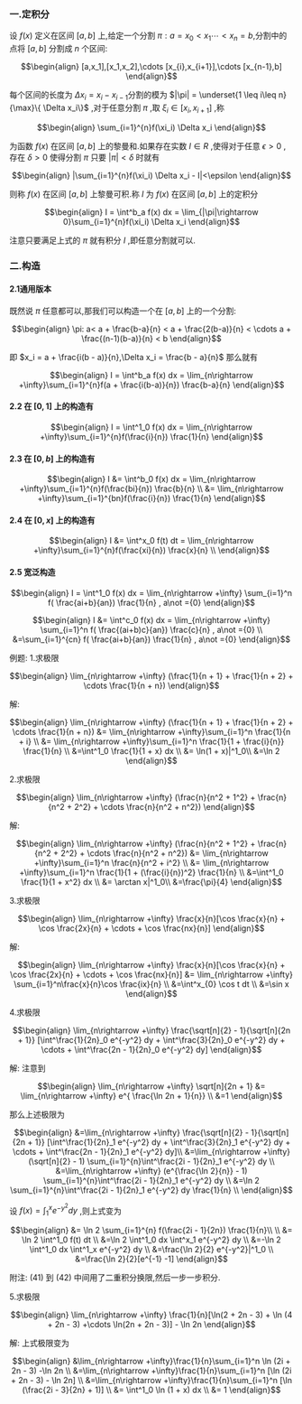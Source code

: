 ### 一.定积分
设 $f(x)$ 定义在区间 $[a,b]$ 上,给定一个分割 $\pi :a = x_0<x_1 \cdots <x_{n} = b$,分割中的点将 $[a,b]$ 分割成 $n$ 个区间:

$$\begin{align}
    [a,x_1],[x_1,x_2],\cdots [x_{i},x_{i+1}],\cdots [x_{n-1},b]
\end{align}$$

每个区间的长度为 $\Delta x_i = x_i - x_{i-1}$分割的模为 $|\pi| = \underset{1 \leq i\leq n}{\max}\{ \Delta x_i\}$ ,对于任意分割 $\pi$ ,取 $\xi_i \in [x_{i},x_{i+1}]$ ,称

$$\begin{align}
    \sum_{i=1}^{n}f(\xi_i) \Delta x_i
\end{align}$$

为函数 $f(x)$ 在区间 $[a,b]$ 上的黎曼和.如果存在实数 $I\in R$ ,使得对于任意 $\epsilon>0$ ,存在 $\delta >0$ 使得分割 $\pi$ 只要 $|\pi|<\delta$ 时就有

$$\begin{align}
    |\sum_{i=1}^{n}f(\xi_i) \Delta x_i - I|<\epsilon
\end{align}$$

则称 $f(x)$ 在区间 $[a,b]$ 上黎曼可积.称 $I$ 为 $f(x)$ 在区间 $[a,b]$ 上的定积分

$$\begin{align}
    I = \int^b_a f(x) dx = \lim_{|\pi|\rightarrow 0}\sum_{i=1}^{n}f(\xi_i) \Delta x_i
\end{align}$$

注意只要满足上式的 $\pi$ 就有积分 $I$ ,即任意分割就可以.

### 二.构造
#### 2.1通用版本
既然说 $\pi$ 任意都可以,那我们可以构造一个在 $[a,b]$ 上的一个分割:

$$\begin{align}
    \pi: a< a + \frac{b-a}{n} < a + \frac{2(b-a)}{n} < \cdots  a + \frac{(n-1)(b-a)}{n} < b
\end{align}$$

即 $x_i = a + \frac{i(b - a)}{n},\Delta x_i = \frac{b - a}{n}$ 那么就有

$$\begin{align}
    I = \int^b_a f(x) dx = \lim_{n\rightarrow +\infty}\sum_{i=1}^{n}f(a + \frac{i(b-a)}{n}) \frac{b-a}{n}
\end{align}$$

#### 2.2 在 $[0,1]$ 上的构造有

$$\begin{align}
    I = \int^1_0 f(x) dx = \lim_{n\rightarrow +\infty}\sum_{i=1}^{n}f(\frac{i}{n}) \frac{1}{n}
\end{align}$$

#### 2.3 在 $[0,b]$ 上的构造有

$$\begin{align}
    I &= \int^b_0 f(x) dx = \lim_{n\rightarrow +\infty}\sum_{i=1}^{n}f(\frac{bi}{n}) \frac{b}{n} \\
    &= \lim_{n\rightarrow +\infty}\sum_{i=1}^{bn}f(\frac{i}{n}) \frac{1}{n}
\end{align}$$

#### 2.4 在 $[0,x]$ 上的构造有

$$\begin{align}
    I &= \int^x_0 f(t) dt = \lim_{n\rightarrow +\infty}\sum_{i=1}^{n}f(\frac{xi}{n}) \frac{x}{n} \\
\end{align}$$

#### 2.5 宽泛构造

$$\begin{align}
    I = \int^1_0 f(x) dx = \lim_{n\rightarrow +\infty} \sum_{i=1}^n f( \frac{ai+b}{an}) \frac{1}{n} , a\not ={0}
\end{align}$$


$$\begin{align}
    I &= \int^c_0 f(x) dx = \lim_{n\rightarrow +\infty} \sum_{i=1}^n f( \frac{(ai+b)c}{an}) \frac{c}{n} , a\not ={0} \\
    &=\sum_{i=1}^{cn} f( \frac{ai+b}{an}) \frac{1}{n} , a\not ={0}
\end{align}$$

例题:
1.求极限

$$\begin{align}
    \lim_{n\rightarrow +\infty} (\frac{1}{n + 1} + \frac{1}{n + 2} + \cdots \frac{1}{n + n})
\end{align}$$

解:

$$\begin{align}
    \lim_{n\rightarrow +\infty} (\frac{1}{n + 1} + \frac{1}{n + 2} + \cdots \frac{1}{n + n}) &= \lim_{n\rightarrow +\infty}\sum_{i=1}^n \frac{1}{n + i} \\
    &=  \lim_{n\rightarrow +\infty}\sum_{i=1}^n \frac{1}{1 + \frac{i}{n}} \frac{1}{n} \\
    &=\int^1_0 \frac{1}{1 + x}  dx \\
    &= \ln(1 + x)|^1_0\\
    &=\ln 2
\end{align}$$


2.求极限

$$\begin{align}
    \lim_{n\rightarrow +\infty} (\frac{n}{n^2 + 1^2} + \frac{n}{n^2 + 2^2} + \cdots \frac{n}{n^2 + n^2})
\end{align}$$

解:

$$\begin{align}
    \lim_{n\rightarrow +\infty} (\frac{n}{n^2 + 1^2} + \frac{n}{n^2 + 2^2} + \cdots \frac{n}{n^2 + n^2}) &= \lim_{n\rightarrow +\infty}\sum_{i=1}^n \frac{n}{n^2 + i^2} \\
    &=  \lim_{n\rightarrow +\infty}\sum_{i=1}^n \frac{1}{1 + (\frac{i}{n})^2} \frac{1}{n} \\
    &=\int^1_0 \frac{1}{1 + x^2}  dx \\
    &= \arctan x|^1_0\\
    &=\frac{\pi}{4}
\end{align}$$

3.求极限

$$\begin{align}
    \lim_{n\rightarrow +\infty} \frac{x}{n}[\cos \frac{x}{n} + \cos \frac{2x}{n} + \cdots + \cos \frac{nx}{n}]
\end{align}$$

解:

$$\begin{align}
    \lim_{n\rightarrow +\infty} \frac{x}{n}[\cos \frac{x}{n} + \cos \frac{2x}{n} + \cdots + \cos \frac{nx}{n}] &= \lim_{n\rightarrow +\infty} \sum_{i=1}^n\frac{x}{n}\cos \frac{ix}{n} \\
    &=\int^x_{0} \cos t dt \\
    &=\sin x
\end{align}$$

4.求极限

$$\begin{align}
    \lim_{n\rightarrow +\infty} \frac{\sqrt[n]{2} - 1}{\sqrt[n]{2n + 1}} [\int^\frac{1}{2n}_0 e^{-y^2} dy  + \int^\frac{3}{2n}_0 e^{-y^2} dy + \cdots + \int^\frac{2n - 1}{2n}_0 e^{-y^2} dy]
\end{align}$$

解:
注意到

$$\begin{align}
    \lim_{n\rightarrow +\infty} \sqrt[n]{2n + 1} &= \lim_{n\rightarrow +\infty} e^{ \frac{\ln 2n + 1}{n}} \\
    &=1
\end{align}$$

那么上述极限为

$$\begin{align}
    &=\lim_{n\rightarrow +\infty} \frac{\sqrt[n]{2} - 1}{\sqrt[n]{2n + 1}} [\int^\frac{1}{2n}_1 e^{-y^2} dy  + \int^\frac{3}{2n}_1 e^{-y^2} dy + \cdots + \int^\frac{2n - 1}{2n}_1 e^{-y^2} dy]\\ 
    &=\lim_{n\rightarrow +\infty} (\sqrt[n]{2} - 1) \sum_{i=1}^{n}\int^\frac{2i - 1}{2n}_1 e^{-y^2} dy \\
    &=\lim_{n\rightarrow +\infty} (e^{\frac{\ln 2}{n}} - 1) \sum_{i=1}^{n}\int^\frac{2i - 1}{2n}_1 e^{-y^2} dy \\ 
    &=\ln 2 \sum_{i=1}^{n}\int^\frac{2i - 1}{2n}_1 e^{-y^2} dy \frac{1}{n} \\
\end{align}$$

设 $f(x) = \int^{x}_1 e^{-y^2} dy$ ,则上式变为

$$\begin{align}
    &= \ln 2 \sum_{i=1}^{n} f(\frac{2i - 1}{2n}) \frac{1}{n}\\ \\
    &= \ln 2 \int^1_0 f(t) dt \\
    &=\ln 2 \int^1_0 dx \int^x_1 e^{-y^2} dy \\
    &=-\ln 2 \int^1_0 dx \int^1_x e^{-y^2} dy \\
    &=\frac{\ln 2}{2} e^{-y^2}|^1_0 \\
    &=\frac{\ln 2}{2}[e^{-1} -1]
\end{align}$$


附注: $(41)$ 到 $(42)$ 中间用了二重积分换限,然后一步一步积分.


5.求极限

$$\begin{align}
    \lim_{n\rightarrow +\infty} \frac{1}{n}[\ln(2 + 2n - 3) + \ln (4 + 2n - 3) +\cdots \ln(2n + 2n - 3)] - \ln 2n 
\end{align}$$

解:
上式极限变为

$$\begin{align}
    &\lim_{n\rightarrow +\infty}\frac{1}{n}\sum_{i=1}^n  \ln (2i + 2n  - 3)  -\ln 2n \\
    &=\lim_{n\rightarrow +\infty}\frac{1}{n}\sum_{i=1}^n  [\ln (2i + 2n  - 3) - \ln 2n] \\
    &=\lim_{n\rightarrow +\infty}\frac{1}{n}\sum_{i=1}^n  [\ln (\frac{2i - 3}{2n} + 1)] \\
    &= \int^1_0 \ln (1 + x) dx \\
    &= 1
\end{align}$$
